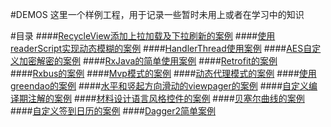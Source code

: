 #DEMOS
这里一个样例工程，用于记录一些暂时未用上或者在学习中的知识

#目录
####[RecycleView添加上拉加载及下拉刷新的案例](https://github.com/chniccs/demos/tree/master/ChniccsDemos/app/src/main/java/com/chniccs/study/demos/recycleview_refresh)
####[使用readerScript实现动态模糊的案例](https://github.com/chniccs/demos/tree/master/ChniccsDemos/app/src/main/java/com/chniccs/study/demos/readerscript)
####[HandlerThread使用案例](https://github.com/chniccs/demos/tree/master/ChniccsDemos/app/src/main/java/com/chniccs/study/demos/handlerthread)
####[AES自定义加密解密的案例](https://github.com/chniccs/demos/tree/master/ChniccsDemos/app/src/main/java/com/chniccs/study/demos/security)
####[RxJava的简单使用案例](https://github.com/chniccs/demos/tree/master/ChniccsDemos/app/src/main/java/com/chniccs/study/demos/rxjava)
####[Retrofit的案例](https://github.com/chniccs/demos/tree/master/ChniccsDemos/app/src/main/java/com/chniccs/study/demos/retrofit)
####[Rxbus的案例](https://github.com/chniccs/demos/tree/master/ChniccsDemos/app/src/main/java/com/chniccs/study/demos/rxbus)
####[Mvp模式的案例](https://github.com/chniccs/demos/tree/master/ChniccsDemos/app/src/main/java/com/chniccs/study/demos/mvp)
####[动态代理模式的案例](https://github.com/chniccs/demos/tree/master/ChniccsDemos/app/src/main/java/com/chniccs/study/demos/dynamic_proxy)
####[使用greendao的案例](https://github.com/chniccs/demos/tree/master/ChniccsDemos/app/src/main/java/com/chniccs/study/demos/greendao)
####[水平和竖起方向滑动的viewpager的案例](https://github.com/chniccs/demos/tree/master/ChniccsDemos/app/src/main/java/com/chniccs/study/demos/super_viewpager)
####[自定义编译期注解的案例](https://github.com/chniccs/demos/tree/master/ChniccsDemos/app/src/main/java/com/chniccs/study/demos/annotation)
####[材料设计语言风格控件的案例](https://github.com/chniccs/demos/tree/master/ChniccsDemos/app/src/main/java/com/chniccs/study/demos/material_design)
####[贝塞尔曲线的案例](https://github.com/chniccs/demos/tree/master/ChniccsDemos/app/src/main/java/com/chniccs/study/demos/bezier)
####[自定义签到日历的案例](https://github.com/chniccs/demos/tree/master/ChniccsDemos/app/src/main/java/com/chniccs/study/demos/sign)
####[Dagger2简单案例](https://github.com/chniccs/demos/tree/master/ChniccsDemos/app/src/main/java/com/chniccs/study/demos/dagger2)